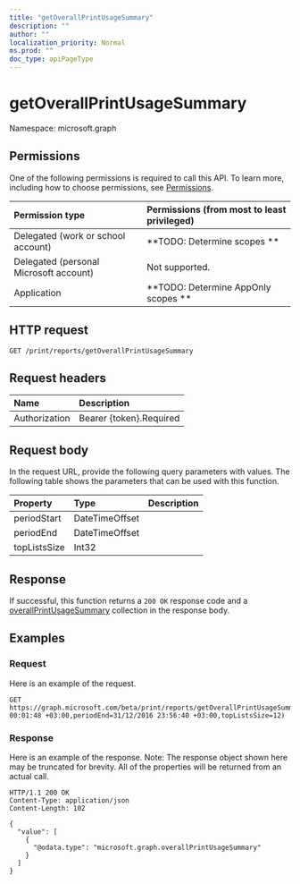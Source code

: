 ```yaml
---
title: "getOverallPrintUsageSummary"
description: ""
author: ""
localization_priority: Normal
ms.prod: ""
doc_type: apiPageType
---
```


# getOverallPrintUsageSummary

Namespace: microsoft.graph



## Permissions
One of the following permissions is required to call this API. To learn more, including how to choose permissions, see [Permissions](/concepts/permissions-reference.md).

|Permission type|Permissions (from most to least privileged)|
|:---|:---|
|Delegated (work or school account)|**TODO: Determine scopes **|
|Delegated (personal Microsoft account)|Not supported.|
|Application|**TODO: Determine AppOnly scopes **|

## HTTP request
<!-- {
  "blockType": "ignored"
}
-->
``` http
GET /print/reports/getOverallPrintUsageSummary
```

## Request headers
|Name|Description|
|:---|:---|
|Authorization|Bearer {token}.Required|

## Request body
In the request URL, provide the following query parameters with values.
The following table shows the parameters that can be used with this function.

|Property|Type|Description|
|:---|:---|:---|
|periodStart|DateTimeOffset||
|periodEnd|DateTimeOffset||
|topListsSize|Int32||



## Response
If successful, this function returns a `200 OK` response code and a [overallPrintUsageSummary](../resources/overallprintusagesummary.md) collection in the response body.

## Examples

### Request
Here is an example of the request.
<!-- {
  "blockType": "request",
  "name": "reportroot_getoverallprintusagesummary"
}
-->
``` http
GET https://graph.microsoft.com/beta/print/reports/getOverallPrintUsageSummary(periodStart=01/01/2017 00:01:48 +03:00,periodEnd=31/12/2016 23:56:40 +03:00,topListsSize=12)
```

### Response
Here is an example of the response. Note: The response object shown here may be truncated for brevity. All of the properties will be returned from an actual call.
<!-- {
  "blockType": "response",
  "truncated": true,
  "@odata.type": "collection(microsoft.graph.overallprintusagesummary)"
}
-->
``` http
HTTP/1.1 200 OK
Content-Type: application/json
Content-Length: 102

{
  "value": [
    {
      "@odata.type": "microsoft.graph.overallPrintUsageSummary"
    }
  ]
}
```

